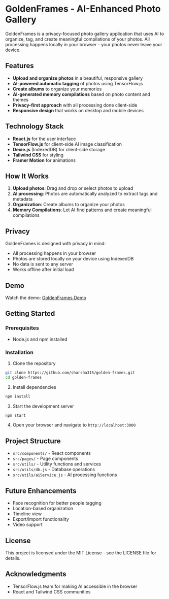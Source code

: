 # GoldenFrames - AI-Enhanced Photo Gallery

GoldenFrames is a privacy-focused photo gallery application that uses AI to organize, tag, and create meaningful compilations of your photos. All processing happens locally in your browser - your photos never leave your device.

## Features

- **Upload and organize photos** in a beautiful, responsive gallery
- **AI-powered automatic tagging** of photos using TensorFlow.js
- **Create albums** to organize your memories
- **AI-generated memory compilations** based on photo content and themes
- **Privacy-first approach** with all processing done client-side
- **Responsive design** that works on desktop and mobile devices

## Technology Stack

- **React.js** for the user interface
- **TensorFlow.js** for client-side AI image classification
- **Dexie.js** (IndexedDB) for client-side storage
- **Tailwind CSS** for styling
- **Framer Motion** for animations

## How It Works

1. **Upload photos**: Drag and drop or select photos to upload
2. **AI processing**: Photos are automatically analyzed to extract tags and metadata
3. **Organization**: Create albums to organize your photos
4. **Memory Compilations**: Let AI find patterns and create meaningful compilations

## Privacy

GoldenFrames is designed with privacy in mind:
- All processing happens in your browser
- Photos are stored locally on your device using IndexedDB
- No data is sent to any server
- Works offline after initial load

## Demo

Watch the demo: [GoldenFrames Demo](https://www.loom.com/share/01638b5e669c436b97161a53ed33899c?sid=a64297f5-9db8-4619-a512-016c9a39a9a9)

## Getting Started

### Prerequisites

- Node.js and npm installed

### Installation

1. Clone the repository
```bash
git clone https://github.com/sharsha315/golden-frames.git
cd golden-frames
```

2. Install dependencies
```bash
npm install
```

3. Start the development server
```bash
npm start
```

4. Open your browser and navigate to `http://localhost:3000`

## Project Structure

- `src/components/` - React components
- `src/pages/` - Page components
- `src/utils/` - Utility functions and services
- `src/utils/db.js` - Database operations
- `src/utils/aiService.js` - AI processing functions

## Future Enhancements

- Face recognition for better people tagging
- Location-based organization
- Timeline view
- Export/import functionality
- Video support

## License

This project is licensed under the MIT License - see the LICENSE file for details.

## Acknowledgments

- TensorFlow.js team for making AI accessible in the browser
- React and Tailwind CSS communities
